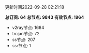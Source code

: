更新时间2022-09-28 02:21:18

**总订阅: 64**
**总节点: 9843**
**有效节点: 1964**
- v2ray节点: 1684
- trojan节点: 72
- ss节点: 207
- ssr节点: 1
